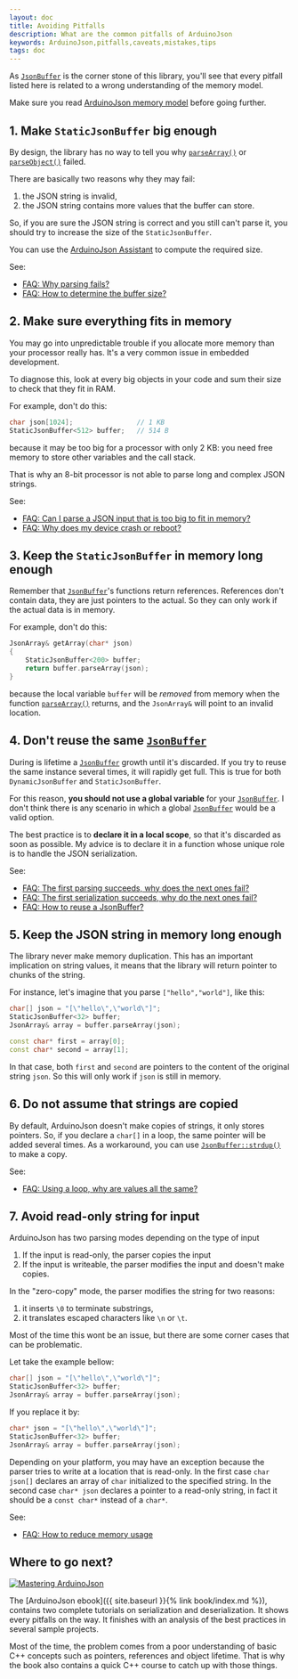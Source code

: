 ```yaml
---
layout: doc
title: Avoiding Pitfalls
description: What are the common pitfalls of ArduinoJson
keywords: ArduinoJson,pitfalls,caveats,mistakes,tips
tags: doc
---
```


As [`JsonBuffer`]({{site.baseurl}}/api/jsonbuffer/) is the corner stone of this library, you'll see that every pitfall listed here is related to a wrong understanding of the memory model.

Make sure you read [ArduinoJson memory model]({{site.baseurl}}/doc/memory/) before going further.

## 1. Make `StaticJsonBuffer` big enough

By design, the library has no way to tell you why [`parseArray()`]({{site.baseurl}}/api/jsonbuffer/parsearray/) or [`parseObject()`]({{site.baseurl}}/api/jsonbuffer/parseobject/) failed.

There are basically two reasons why they may fail:

1. the JSON string is invalid,
2. the JSON string contains more values that the buffer can store.

So, if you are sure the JSON string is correct and you still can't parse it, you should try to increase the size of the `StaticJsonBuffer`.

You can use the [ArduinoJson Assistant]({{site.baseurl}}/assistant/) to compute the required size.

See:

* [FAQ: Why parsing fails?]({{site.baseurl}}/faq/why-parsing-fails/)
* [FAQ: How to determine the buffer size?]({{site.baseurl}}/faq/how-to-determine-the-buffer-size/)


## 2. Make sure everything fits in memory

You may go into unpredictable trouble if you allocate more memory than your processor really has.
It's a very common issue in embedded development.

To diagnose this, look at every big objects in your code and sum their size to check that they fit in RAM.

For example, don't do this:

```c++
char json[1024];                // 1 KB
StaticJsonBuffer<512> buffer;   // 514 B
```

because it may be too big for a processor with only 2 KB: you need free memory to store other variables and the call stack.

That is why an 8-bit processor is not able to parse long and complex JSON strings.

See:

* [FAQ: Can I parse a JSON input that is too big to fit in memory?]({{site.baseurl}}/faq/can-i-parse-a-json-input-that-is-too-big-to-fit-in-memory/)
* [FAQ: Why does my device crash or reboot?]({{site.baseurl}}/faq/why-does-my-device-crash-or-reboot/)


## 3. Keep the `StaticJsonBuffer` in memory long enough

Remember that [`JsonBuffer`]({{site.baseurl}}/api/jsonbuffer/)'s functions return references.
References don't contain data, they are just pointers to the actual.
So they can only work if the actual data is in memory.

For example, don't do this:

```c++
JsonArray& getArray(char* json)
{
    StaticJsonBuffer<200> buffer;
    return buffer.parseArray(json);
}
```

because the local variable `buffer` will be *removed* from memory when the function [`parseArray()`]({{site.baseurl}}/api/jsonbuffer/parsearray/) returns, and the `JsonArray&` will point to an invalid location.

## 4. Don't reuse the same [`JsonBuffer`]({{site.baseurl}}/api/jsonbuffer/)

During is lifetime a [`JsonBuffer`]({{site.baseurl}}/api/jsonbuffer/) growth until it's discarded. If you try to reuse the same instance several times, it will rapidly get full. This is true for both `DynamicJsonBuffer` and `StaticJsonBuffer`.

For this reason, **you should not use a global variable** for your [`JsonBuffer`]({{site.baseurl}}/api/jsonbuffer/). I don't think there is any scenario in which a global [`JsonBuffer`]({{site.baseurl}}/api/jsonbuffer/) would be a valid option.

The best practice is to **declare it in a local scope**, so that it's discarded as soon as possible. My advice is to declare it in a function whose unique role is to handle the JSON serialization.

See:

* [FAQ: The first parsing succeeds, why does the next ones fail?]({{site.baseurl}}/faq/the-first-parsing-succeeds-why-do-the-next-ones-fail)
* [FAQ: The first serialization succeeds, why do the next ones fail?]({{site.baseurl}}/faq/the-first-serialization-succeeds-why-do-the-next-ones-fail/)
* [FAQ: How to reuse a JsonBuffer?]({{site.baseurl}}/faq/how-to-reuse-a-jsonbuffer/)

## 5. Keep the JSON string in memory long enough

The library never make memory duplication.
This has an important implication on string values, it means that the library will return pointer to chunks of the string.

For instance, let's imagine that you parse `["hello","world"]`, like this:

```c++
char[] json = "[\"hello\",\"world\"]";
StaticJsonBuffer<32> buffer;
JsonArray& array = buffer.parseArray(json);

const char* first = array[0];
const char* second = array[1];
```

In that case, both `first` and `second` are pointers to the content of the original string `json`.
So this will only work if `json` is still in memory.

## 6. Do not assume that strings are copied

By default, ArduinoJson doesn't make copies of strings, it only stores pointers.
So, if you declare a `char[]` in a loop, the same pointer will be added several times.
As a workaround, you can use [`JsonBuffer::strdup()`]({{site.baseurl}}/api/jsonbuffer/strdup/) to make a copy.

See:

* [FAQ: Using a loop, why are values all the same?]({{site.baseurl}}/faq/using-a-loop-why-are-values-all-the-same/)

## 7. Avoid read-only string for input

ArduinoJson has two parsing modes depending on the type of input

1. If the input is read-only, the parser copies the input
2. If the input is writeable, the parser modifies the input and doesn't make copies.

In the "zero-copy" mode, the parser modifies the string for two reasons:

1. it inserts `\0` to terminate substrings,
2. it translates escaped characters like `\n` or `\t`.

Most of the time this wont be an issue, but there are some corner cases that can be problematic.

Let take the example bellow:

```c++
char[] json = "[\"hello\",\"world\"]";
StaticJsonBuffer<32> buffer;
JsonArray& array = buffer.parseArray(json);
```

If you replace it by:

```c++
char* json = "[\"hello\",\"world\"]";
StaticJsonBuffer<32> buffer;
JsonArray& array = buffer.parseArray(json);
```

Depending on your platform, you may have an exception because the parser tries to write at a location that is read-only.
In the first case `char json[]` declares an array of `char` initialized to the specified string.
In the second case `char* json` declares a pointer to a read-only string, in fact it should be a `const char*` instead of a `char*`.

See:

* [FAQ: How to reduce memory usage]({{site.baseurl}}/faq/how-to-reduce-memory-usage/)


## Where to go next?

<a href="{{ site.baseurl }}{% link book/index.md %}"><img src="{{site.baseurl}}/images/cover200.png" class="float-right" alt="Mastering ArduinoJson"></a>

The [ArduinoJson ebook]({{ site.baseurl }}{% link book/index.md %}), contains two complete tutorials on serialization and deserialization. It shows every pitfalls on the way. It finishes with an analysis of the best practices in several sample projects.

Most of the time, the problem comes from a poor understanding of basic C++ concepts such as pointers, references and object lifetime. That is why the book also contains a quick C++ course to catch up with those things.
